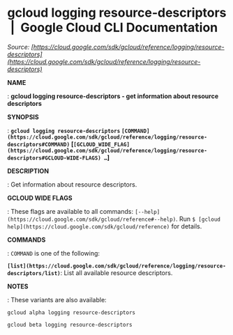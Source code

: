 # gcloud logging resource-descriptors  |  Google Cloud CLI Documentation

*Source: [https://cloud.google.com/sdk/gcloud/reference/logging/resource-descriptors](https://cloud.google.com/sdk/gcloud/reference/logging/resource-descriptors)*

**NAME**

: **gcloud logging resource-descriptors - get information about resource descriptors**

**SYNOPSIS**

: **`gcloud logging resource-descriptors` `[COMMAND](https://cloud.google.com/sdk/gcloud/reference/logging/resource-descriptors#COMMAND)` [`[GCLOUD_WIDE_FLAG](https://cloud.google.com/sdk/gcloud/reference/logging/resource-descriptors#GCLOUD-WIDE-FLAGS) …`]**

**DESCRIPTION**

: Get information about resource descriptors.

**GCLOUD WIDE FLAGS**

: These flags are available to all commands: `[--help](https://cloud.google.com/sdk/gcloud/reference#--help)`.
Run `$ [gcloud help](https://cloud.google.com/sdk/gcloud/reference)` for details.

**COMMANDS**

: ``COMMAND`` is one of the following:

**`[list](https://cloud.google.com/sdk/gcloud/reference/logging/resource-descriptors/list)`**:
List all available resource descriptors.

**NOTES**

: These variants are also available:

```
gcloud alpha logging resource-descriptors
```

```
gcloud beta logging resource-descriptors
```